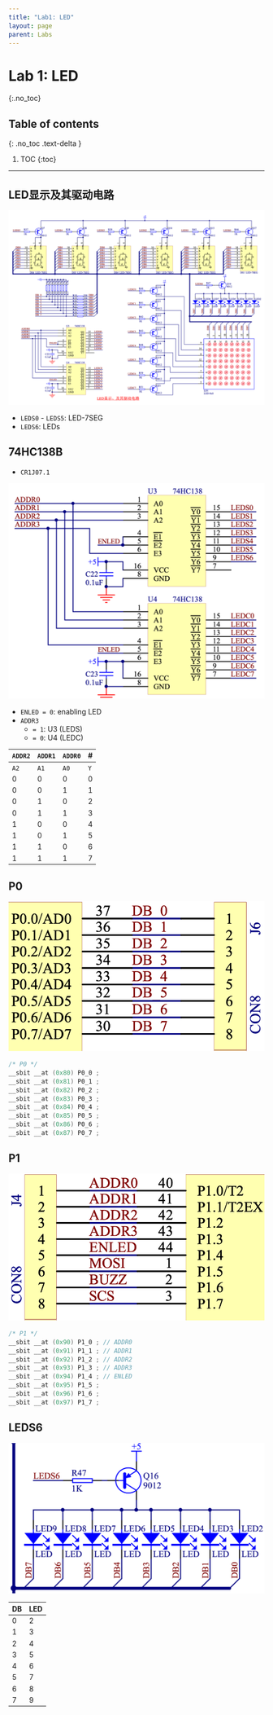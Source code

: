 ```yaml
---
title: "Lab1: LED"
layout: page
parent: Labs
---
```


# Lab 1: LED
{:.no_toc}

## Table of contents
{: .no_toc .text-delta }

1. TOC
{:toc}

---

## LED显示及其驱动电路

<img src="labs/attachments/Pasted%20image%2020251014102352.png" alt="LED显示及其驱动电路" srcset="{{ site.baseurl }}/labs/attachments/Pasted%20image%2020251014102352.png">

- `LEDS0` - `LEDS5`: LED-7SEG
- `LEDS6`: LEDs

## 74HC138B

- `CR1J07.1`

<img src="labs/attachments/Pasted%20image%2020251014102805.png" alt="" srcset="{{ site.baseurl }}/labs/attachments/Pasted%20image%2020251014102805.png">

- `ENLED = 0`: enabling LED
- `ADDR3`
	- `= 1`: U3 (LEDS)
	- `= 0`: U4 (LEDC)

| `ADDR2` | `ADDR1` | `ADDR0` | #   |
| ------- | ------- | ------- | --- |
| `A2`    | `A1`    | `A0`    | `Y` |
| 0       | 0       | 0       | 0   |
| 0       | 0       | 1       | 1   |
| 0       | 1       | 0       | 2   |
| 0       | 1       | 1       | 3   |
| 1       | 0       | 0       | 4   |
| 1       | 0       | 1       | 5   |
| 1       | 1       | 0       | 6   |
| 1       | 1       | 1       | 7   |

## P0

<img src="labs/attachments/Pasted%20image%2020251014102509.png" alt="" srcset="{{ site.baseurl }}/labs/attachments/Pasted%20image%2020251014102509.png">

```c
/* P0 */
__sbit __at (0x80) P0_0 ;
__sbit __at (0x81) P0_1 ;
__sbit __at (0x82) P0_2 ;
__sbit __at (0x83) P0_3 ;
__sbit __at (0x84) P0_4 ;
__sbit __at (0x85) P0_5 ;
__sbit __at (0x86) P0_6 ;
__sbit __at (0x87) P0_7 ;
```

## P1

<img src="labs/attachments/Pasted%20image%2020251014102538.png" alt="" srcset="{{ site.baseurl }}/labs/attachments/Pasted%20image%2020251014102538.png">

```c
/* P1 */
__sbit __at (0x90) P1_0 ; // ADDR0
__sbit __at (0x91) P1_1 ; // ADDR1
__sbit __at (0x92) P1_2 ; // ADDR2
__sbit __at (0x93) P1_3 ; // ADDR3
__sbit __at (0x94) P1_4 ; // ENLED
__sbit __at (0x95) P1_5 ;
__sbit __at (0x96) P1_6 ;
__sbit __at (0x97) P1_7 ;
```

## LEDS6

<img src="labs/attachments/Pasted%20image%2020251014103803.png" alt="" srcset="{{ site.baseurl }}/labs/attachments/Pasted%20image%2020251014103803.png">

| DB  | LED |
| --- | --- |
| 0   | 2   |
| 1   | 3   |
| 2   | 4   |
| 3   | 5   |
| 4   | 6   |
| 5   | 7   |
| 6   | 8   |
| 7   | 9   |

